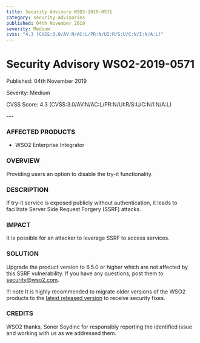 ```yaml
---
title: Security Advisory WSO2-2019-0571
category: security-advisories
published: 04th November 2019
severity: Medium
cvss: "4.3 (CVSS:3.0/AV:N/AC:L/PR:N/UI:R/S:U/C:N/I:N/A:L)"
---
```


# Security Advisory WSO2-2019-0571

<p class="doc-version">Published: 04th November 2019</p>
<p class="doc-version">Severity: Medium</p>
<p class="doc-version">CVSS Score: 4.3 (CVSS:3.0/AV:N/AC:L/PR:N/UI:R/S:U/C:N/I:N/A:L)</p>
---

### AFFECTED PRODUCTS
* WSO2 Enterprise Integrator


### OVERVIEW
Providing users an option to disable the try-it functionality.


### DESCRIPTION
If try-it service is exposed publicly without authentication, it leads to facilitate Server Side Request Forgery (SSRF) attacks.


### IMPACT
It is possible for an attacker to leverage SSRF to access services.


### SOLUTION
Upgrade the product version to 6.5.0 or higher which are not affected by this SSRF vulnerability. If you have any questions, post them to <security@wso2.com>.

!!! note
    It is highly recommended to migrate older versions of the WSO2 products to the [latest released version](https://wso2.com/products/carbon/release-matrix/) to receive security fixes.


### CREDITS
WSO2 thanks, Soner Soydinc for responsibly reporting the identified issue and working with us as we addressed them.
